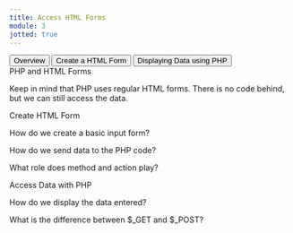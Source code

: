 ```yaml
---
title: Access HTML Forms
module: 3
jotted: true
---
```


<div class="tab">
  <button class="tablinks active" onclick="openTab(event, 'Overview')">Overview</button>
  <button class="tablinks" onclick="openTab(event, 'Create')">Create a HTML Form</button>
 <button class="tablinks" onclick="openTab(event, 'Display')">Displaying Data using PHP</button>
 
</div>

<div id="Overview" class="tabcontent" style="display:block">
PHP and HTML Forms
<p>
Keep in mind that PHP uses regular HTML forms.  There is no code behind, but we can still access the data.</p>
</div>

<div id="Create" class="tabcontent">
Create HTML Form
<p>
How do we create a basic input form?</p>
<p>
How do we send data to the PHP code?</p>
<p>
What role does method and action play?</p>
</div>

<div id="Display" class="tabcontent">
Access Data with PHP
<p>
How do we display the data entered?</p>
<p>
What is the difference between $_GET and $_POST?</p>
</div>
